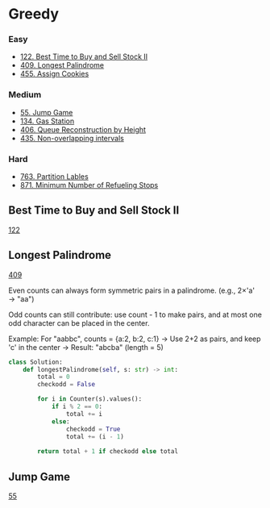 # Greedy 
<!------------------------------------------------------------------------------------------------------------------------------------------------------>
### Easy
- [122. Best Time to Buy and Sell Stock II](#Best-Time-to-Buy-and-Sell-Stock-II)
- [409. Longest Palindrome](#Longest-Palindrome)
- [455. Assign Cookies](#Assign-Cookies)
### Medium
- [55. Jump Game](#Jump-Game)
- [134. Gas Station](#Gas-Station)
- [406. Queue Reconstruction by Height](#Queue-Reconstruction-by-Height)
- [435. Non-overlapping intervals](#Non-overlapping-Intervals)
  
### Hard
- [763. Partition Lables](#Partition-Labels)
- [871. Minimum Number of Refueling Stops](#Minimum-Number-of-Refueling-Stops)
  
<!------------------------------------------------------------------------------------------------------------------------------------------------------>

## Best Time to Buy and Sell Stock II
[122](https://leetcode.com/problems/Best-Time-to-Buy-and-Sell-Stock-II/)

## Longest Palindrome
[409](https://leetcode.com/problems/Longest-Palindrome/)

Even counts can always form symmetric pairs in a palindrome. (e.g., 2×'a' → "aa")

Odd counts can still contribute: use count - 1 to make pairs, and at most one odd character can be placed in the center.

Example:
For "aabbc", counts = {a:2, b:2, c:1}
→ Use 2+2 as pairs, and keep 'c' in the center → Result: "abcba" (length = 5)

```python
class Solution:
    def longestPalindrome(self, s: str) -> int:
        total = 0
        checkodd = False

        for i in Counter(s).values():
            if i % 2 == 0:
                total += i
            else:
                checkodd = True
                total += (i - 1)
        
        return total + 1 if checkodd else total
```

## Jump Game
[55](https://leetcode.com/problems/Jump-Game/)

